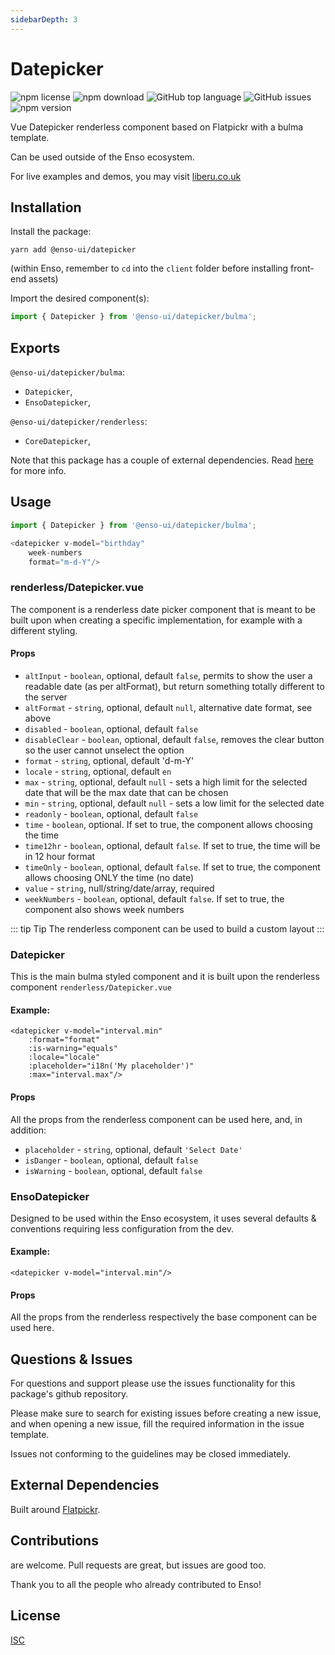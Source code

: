 ```yaml
---
sidebarDepth: 3
---
```


# Datepicker

![npm license](https://img.shields.io/npm/l/@enso-ui/datepicker.svg) 
![npm download](https://img.shields.io/npm/dm/@enso-ui/datepicker.svg) 
![GitHub top language](https://img.shields.io/github/languages/top/enso-ui/datepicker.svg) 
![GitHub issues](https://img.shields.io/github/issues/enso-ui/datepicker.svg) 
![npm version](https://img.shields.io/npm/v/@enso-ui/datepicker.svg) 

Vue Datepicker renderless component based on Flatpickr with a bulma template.

Can be used outside of the Enso ecosystem.

For live examples and demos, you may visit [liberu.co.uk](https://www.liberu.co.uk)

## Installation

Install the package:
```
yarn add @enso-ui/datepicker
```

(within Enso, remember to `cd` into the `client` folder before installing front-end assets)

Import the desired component(s):
```js
import { Datepicker } from '@enso-ui/datepicker/bulma';
```

## Exports

`@enso-ui/datepicker/bulma`:
- `Datepicker`,
- `EnsoDatepicker`,

`@enso-ui/datepicker/renderless`:
- `CoreDatepicker`,

Note that this package has a couple of external dependencies. 
Read [here](https://docs.liberu.co.uk/frontend/#other-dependencies) for more info.

## Usage

```js
import { Datepicker } from '@enso-ui/datepicker/bulma';

<datepicker v-model="birthday"
    week-numbers
    format="m-d-Y"/>
```

### renderless/Datepicker.vue
The component is a renderless date picker component that is meant to be built upon when creating
a specific implementation, for example with a different styling.

#### Props
- `altInput` - `boolean`, optional, default `false`, permits to show the user a readable date (as per altFormat), 
    but return something totally different to the server
- `altFormat` - `string`, optional, default `null`, alternative date format, see above  
- `disabled` - `boolean`, optional, default `false`
- `disableClear` - `boolean`, optional, default `false`, removes the clear button so the user cannot unselect the option
- `format` - `string`, optional, default 'd-m-Y'
- `locale` - `string`, optional, default `en`
- `max` - `string`, optional, default `null` - sets a high limit for the selected date
    that will be the max date that can be chosen 
- `min` - `string`, optional, default `null` - sets a low limit for the selected date
- `readonly` - `boolean`, optional, default `false`
- `time` - `boolean`, optional. If set to true, the component allows choosing the time
- `time12hr` - `boolean`, optional, default `false`. If set to true, the time will be in 12 hour format
- `timeOnly` - `boolean`, optional, default `false`. If set to true, the component allows choosing ONLY the time (no date)
- `value` - `string`, null/string/date/array, required
- `weekNumbers` - `boolean`, optional, default `false`. If set to true, 
the component also shows week numbers

::: tip Tip
The renderless component can be used to build a custom layout
:::

### Datepicker
This is the main bulma styled component and it is built upon the renderless
component `renderless/Datepicker.vue`

#### Example:
```vue
<datepicker v-model="interval.min"
    :format="format"
    :is-warning="equals"
    :locale="locale"
    :placeholder="i18n('My placeholder')"
    :max="interval.max"/>
```

#### Props

All the props from the renderless component can be used here, and, in addition:
- `placeholder` - `string`, optional, default `'Select Date'`
- `isDanger` - `boolean`, optional, default `false`
- `isWarning` - `boolean`, optional, default `false`

### EnsoDatepicker
Designed to be used within the Enso ecosystem, it uses several defaults & conventions 
requiring less configuration from the dev. 

#### Example:
```vue
<datepicker v-model="interval.min"/>
```

#### Props

All the props from the renderless respectively the base component can be used here.

## Questions & Issues

For questions and support please use the issues functionality
for this package's github repository.

Please make sure to search for existing issues before creating a new issue,
and when opening a new issue, fill the required information in the issue template.

Issues not conforming to the guidelines may be closed immediately.

## External Dependencies

Built around [Flatpickr](https://github.com/flatpickr/flatpickr).

## Contributions

are welcome. Pull requests are great, but issues are good too.

Thank you to all the people who already contributed to Enso!

## License

[ISC](https://opensource.org/licenses/ISC)
